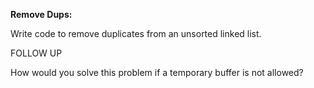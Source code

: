 **Remove Dups:**

Write code to remove duplicates from an unsorted linked list.

FOLLOW UP

How would you solve this problem if a temporary buffer is not allowed? 